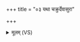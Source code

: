 +++
title = "०३ यथा चक्रुर्देवासुरा"

+++
<details><summary>मूलम् (VS)</summary>

यथा॑ च॒क्रुर्दे॑वासु॒रा यथा॑ मनु॒ष्या᳡ उ॒त। ए॒वा स॑हस्रपो॒षाय॑ कृणु॒तं लक्ष्मा॑श्विना ॥
</details>